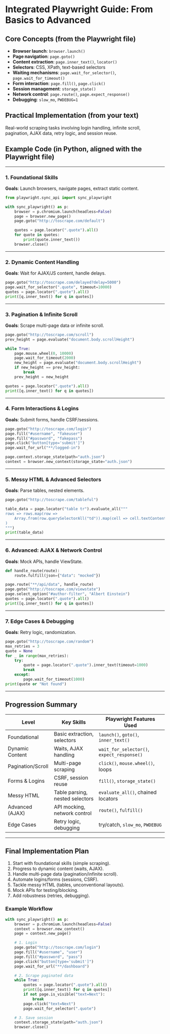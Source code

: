 
# Integrated Playwright Guide: From Basics to Advanced

## Core Concepts (from the Playwright file)

- **Browser launch**: `browser.launch()`
- **Page navigation**: `page.goto()`
- **Content extraction**: `page.inner_text()`, `locator()`
- **Selectors**: CSS, XPath, text-based selectors
- **Waiting mechanisms**: `page.wait_for_selector()`, `page.wait_for_timeout()`
- **Form interaction**: `page.fill()`, `page.click()`
- **Session management**: `storage_state()`
- **Network control**: `page.route()`, `page.expect_response()`
- **Debugging**: `slow_mo`, `PWDEBUG=1`

## Practical Implementation (from your text)

Real-world scraping tasks involving login handling, infinite scroll, pagination, AJAX data, retry logic, and session reuse.

## Example Code (in Python, aligned with the Playwright file)

---

### 1. Foundational Skills

**Goals**: Launch browsers, navigate pages, extract static content.

```python
from playwright.sync_api import sync_playwright

with sync_playwright() as p:
    browser = p.chromium.launch(headless=False)
    page = browser.new_page()
    page.goto("http://toscrape.com/default")

    quotes = page.locator(".quote").all()
    for quote in quotes:
        print(quote.inner_text())
    browser.close()
```

---

### 2. Dynamic Content Handling

**Goals**: Wait for AJAX/JS content, handle delays.

```python
page.goto("http://toscrape.com/delayed?delay=5000")
page.wait_for_selector(".quote", timeout=10000)
quotes = page.locator(".quote").all()
print([q.inner_text() for q in quotes])
```

---

### 3. Pagination & Infinite Scroll

**Goals**: Scrape multi-page data or infinite scroll.

```python
page.goto("http://toscrape.com/scroll")
prev_height = page.evaluate("document.body.scrollHeight")

while True:
    page.mouse.wheel(0, 10000)
    page.wait_for_timeout(2000)
    new_height = page.evaluate("document.body.scrollHeight")
    if new_height == prev_height:
        break
    prev_height = new_height

quotes = page.locator(".quote").all()
print([q.inner_text() for q in quotes])
```

---

### 4. Form Interactions & Logins

**Goals**: Submit forms, handle CSRF/sessions.

```python
page.goto("http://toscrape.com/login")
page.fill("#username", "fakeuser")
page.fill("#password", "fakepass")
page.click("button[type='submit']")
page.wait_for_url("**/logged-in")

page.context.storage_state(path="auth.json")
context = browser.new_context(storage_state="auth.json")
```

---

### 5. Messy HTML & Advanced Selectors

**Goals**: Parse tables, nested elements.

```python
page.goto("http://toscrape.com/tableful")

table_data = page.locator("table tr").evaluate_all("""
rows => rows.map(row =>
    Array.from(row.querySelectorAll("td")).map(cell => cell.textContent)
)
""")
print(table_data)
```

---

### 6. Advanced: AJAX & Network Control

**Goals**: Mock APIs, handle ViewState.

```python
def handle_route(route):
    route.fulfill(json={"data": "mocked"})

page.route("**/api/data", handle_route)
page.goto("http://toscrape.com/viewstate")
page.select_option("#author-filter", "Albert Einstein")
quotes = page.locator(".quote").all()
print([q.inner_text() for q in quotes])
```

---

### 7. Edge Cases & Debugging

**Goals**: Retry logic, randomization.

```python
page.goto("http://toscrape.com/random")
max_retries = 3
quote = None
for _ in range(max_retries):
    try:
        quote = page.locator(".quote").inner_text(timeout=1000)
        break
    except:
        page.wait_for_timeout(1000)
print(quote or "Not found")
```

---

## Progression Summary

| Level             | Key Skills                        | Playwright Features Used |
|------------------|----------------------------------|---------------------------|
| Foundational     | Basic extraction, selectors       | `launch()`, `goto()`, `inner_text()` |
| Dynamic Content  | Waits, AJAX handling              | `wait_for_selector()`, `expect_response()` |
| Pagination/Scroll| Multi-page scraping               | `click()`, `mouse.wheel()`, loops |
| Forms & Logins   | CSRF, session reuse               | `fill()`, `storage_state()` |
| Messy HTML       | Table parsing, nested selectors   | `evaluate_all()`, chained locators |
| Advanced (AJAX)  | API mocking, network control      | `route()`, `fulfill()` |
| Edge Cases       | Retry logic, debugging            | try/catch, `slow_mo`, `PWDEBUG` |

---

## Final Implementation Plan

1. Start with foundational skills (simple scraping).
2. Progress to dynamic content (waits, AJAX).
3. Handle multi-page data (pagination/infinite scroll).
4. Automate logins/forms (sessions, CSRF).
5. Tackle messy HTML (tables, unconventional layouts).
6. Mock APIs for testing/blocking.
7. Add robustness (retries, debugging).

### Example Workflow

```python
with sync_playwright() as p:
    browser = p.chromium.launch(headless=False)
    context = browser.new_context()
    page = context.new_page()

    # 1. Login
    page.goto("http://toscrape.com/login")
    page.fill("#username", "user")
    page.fill("#password", "pass")
    page.click("button[type='submit']")
    page.wait_for_url("**/dashboard")

    # 2. Scrape paginated data
    while True:
        quotes = page.locator(".quote").all()
        print([q.inner_text() for q in quotes])
        if not page.is_visible("text=Next"): 
            break
        page.click("text=Next")
        page.wait_for_selector(".quote")

    # 3. Save session
    context.storage_state(path="auth.json")
    browser.close()
```
